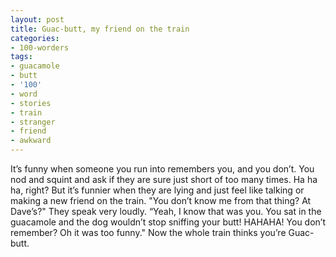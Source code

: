 ```yaml
---
layout: post
title: Guac-butt, my friend on the train
categories:
- 100-worders
tags:
- guacamole
- butt
- '100'
- word
- stories
- train
- stranger
- friend
- awkward
---
```

It’s funny when someone you run into remembers you, and you don’t. You nod and squint and ask if they are sure just short of too many times. Ha ha ha, right?
But it’s funnier when they are lying and just feel like talking or making a new friend on the train.
"You don’t know me from that thing? At Dave’s?" They speak very loudly. “Yeah, I know that was you. You sat in the guacamole and the dog wouldn’t stop sniffing your butt! HAHAHA! You don’t remember? Oh it was too funny."
Now the whole train thinks you’re Guac-butt.
